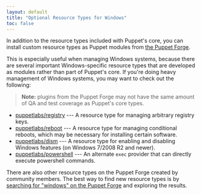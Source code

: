 ```yaml
---
layout: default
title: "Optional Resource Types for Windows"
toc: false
---
```




In addition to the resource types included with Puppet's core, you can install custom resource types as Puppet modules from [the Puppet Forge](https://forge.puppetlabs.com).

This is especially useful when managing Windows systems, because there are several important Windows-specific resource types that are developed as modules rather than part of Puppet's core. If you're doing heavy management of Windows systems, you may want to check out the following:

> **Note:** plugins from the Puppet Forge may not have the same amount of QA and test coverage as Puppet's core types.

* [puppetlabs/registry](https://forge.puppetlabs.com/puppetlabs/registry) --- A resource type for managing arbitrary registry keys.
* [puppetlabs/reboot](https://forge.puppetlabs.com/puppetlabs/reboot) --- A resource type for managing conditional reboots, which may be necessary for installing certain software.
* [puppetlabs/dism](https://forge.puppetlabs.com/puppetlabs/dism) --- A resource type for enabling and disabling Windows features (on Windows 7/2008 R2 and newer).
* [puppetlabs/powershell](https://forge.puppetlabs.com/puppetlabs/powershell) --- An alternate `exec` provider that can directly execute powershell commands.

There are also other resource types on the Puppet Forge created by community members. The best way to find new resource types is by [searching for "windows" on the Puppet Forge](http://forge.puppetlabs.com/modules?sort=rank&q=windows&pop) and exploring the results.
